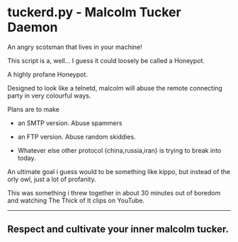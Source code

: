
tuckerd.py - Malcolm Tucker Daemon
===================================

An angry scotsman that lives in your machine!

This script is a, well... I guess it could loosely be called a Honeypot.

A highly profane Honeypot.

Designed to look like a telnetd, malcolm will abuse the remote connecting party in very colourful ways.

Plans are to make

 - an SMTP version. Abuse spammers

 - an FTP version. Abuse random skiddies.

 - Whatever else other protocol {china,russia,iran} is trying to break into today.

An ultimate goal i guess would to be something like kippo, but instead of the orly owl, just a lot of profanity.

This was something i threw together in about 30 minutes out of boredom and watching The Thick of It clips on YouTube.

---
Respect and cultivate your inner malcolm tucker.
---

